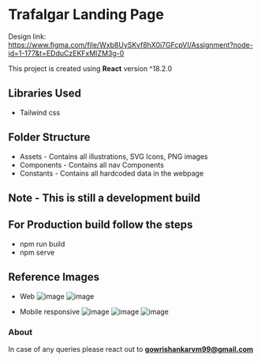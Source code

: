 # Trafalgar Landing Page

Design link: https://www.figma.com/file/Wxb8UySKyf8hX0i7GFcpVI/Assignment?node-id=1-177&t=EDduCzEKFxMIZM3g-0

This project is created using **React** version ^18.2.0

## Libraries Used
- Tailwind css

## Folder Structure
- Assets - Contains all illustrations, SVG Icons, PNG images
- Components - Contains all nav Components
- Constants - Contains all hardcoded data in the webpage

## Note - This is still a development build
## For Production build follow the steps
- npm run build
- npm serve

## Reference Images
- Web
![image](https://user-images.githubusercontent.com/53333107/231370351-0f3cd77a-210e-4511-83b6-fc9f1f1ab1ed.png)
![image](https://user-images.githubusercontent.com/53333107/231370325-1d87b03b-d3af-4f40-88a8-2863558b9ff0.png)

- Mobile responsive
![image](https://user-images.githubusercontent.com/53333107/231370455-d72bfb52-5863-4183-a216-89ba79742816.png)
![image](https://user-images.githubusercontent.com/53333107/231370520-8df0f3dd-a3be-4f6c-b4f3-57d16f647d40.png)
![image](https://user-images.githubusercontent.com/53333107/231370581-c85846fc-c327-4456-b5a1-493141a7ee33.png)


### About
In case of any queries please react out to **gowrishankarvm99@gmail.com**



